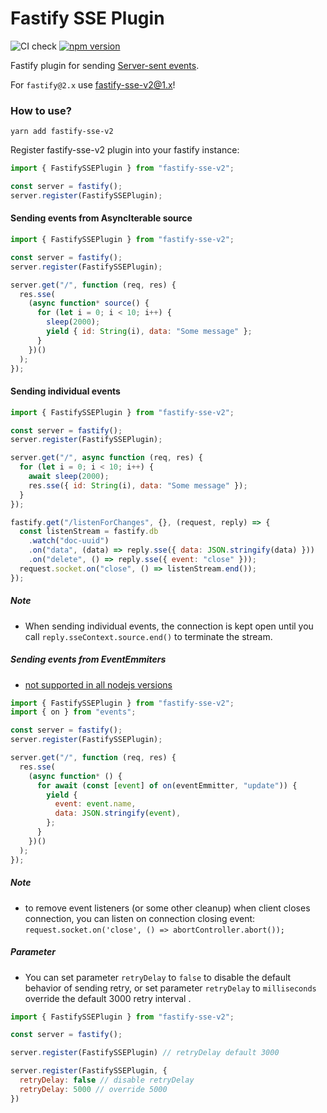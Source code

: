 # Fastify SSE Plugin

![CI check](https://github.com/NodeFactoryIo/fastify-sse-v2/workflows/CI%20check/badge.svg?branch=master)
[![npm version](https://badge.fury.io/js/fastify-sse-v2.svg)](https://badge.fury.io/js/fastify-sse-v2)

Fastify plugin for sending [Server-sent events](https://en.wikipedia.org/wiki/Server-sent_events).

For `fastify@2.x` use [fastify-sse-v2@1.x](https://github.com/NodeFactoryIo/fastify-sse-v2/tree/1.x)!

### How to use?

```terminal
yarn add fastify-sse-v2
```

Register fastify-sse-v2 plugin into your fastify instance:

```javascript
import { FastifySSEPlugin } from "fastify-sse-v2";

const server = fastify();
server.register(FastifySSEPlugin);
```

#### Sending events from AsyncIterable source

```javascript
import { FastifySSEPlugin } from "fastify-sse-v2";

const server = fastify();
server.register(FastifySSEPlugin);

server.get("/", function (req, res) {
  res.sse(
    (async function* source() {
      for (let i = 0; i < 10; i++) {
        sleep(2000);
        yield { id: String(i), data: "Some message" };
      }
    })()
  );
});
```

#### Sending individual events

```javascript
import { FastifySSEPlugin } from "fastify-sse-v2";

const server = fastify();
server.register(FastifySSEPlugin);

server.get("/", async function (req, res) {
  for (let i = 0; i < 10; i++) {
    await sleep(2000);
    res.sse({ id: String(i), data: "Some message" });
  }
});

fastify.get("/listenForChanges", {}, (request, reply) => {
  const listenStream = fastify.db
    .watch("doc-uuid")
    .on("data", (data) => reply.sse({ data: JSON.stringify(data) }))
    .on("delete", () => reply.sse({ event: "close" }));
  request.socket.on("close", () => listenStream.end());
});
```

##### Note

- When sending individual events, the connection is kept open until you call `reply.sseContext.source.end()` to terminate the stream.

##### Sending events from EventEmmiters

- [not supported in all nodejs versions](https://nodejs.org/api/events.html#events_events_on_emitter_eventname_options)

```javascript
import { FastifySSEPlugin } from "fastify-sse-v2";
import { on } from "events";

const server = fastify();
server.register(FastifySSEPlugin);

server.get("/", function (req, res) {
  res.sse(
    (async function* () {
      for await (const [event] of on(eventEmmitter, "update")) {
        yield {
          event: event.name,
          data: JSON.stringify(event),
        };
      }
    })()
  );
});
```

##### Note

- to remove event listeners (or some other cleanup) when client closes connection,
  you can listen on connection closing event: `request.socket.on('close', () => abortController.abort());
`

##### Parameter

- You can set parameter `retryDelay` to `false` to disable the default behavior of sending retry, or set parameter `retryDelay` to `milliseconds` override the default 3000 retry interval .

```javascript
import { FastifySSEPlugin } from "fastify-sse-v2";

const server = fastify();

server.register(FastifySSEPlugin) // retryDelay default 3000

server.register(FastifySSEPlugin, {
  retryDelay: false // disable retryDelay
  retryDelay: 5000 // override 5000
})
```
